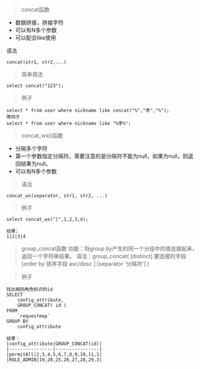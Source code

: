 > concat函数
* 数据拼接，拼接字符
* 可以有N多个参数
* 可以配合like使用

语法
```
concat(str1, str2,...)
```

> 简单用法
```
select concat("123");
```

> 例子
```
select * from user where nickname like concat("%","李","%");
等同于
select * from user where nickname like "%李%";
```

> concat_ws()函数
* 分隔多个字符
* 第一个参数指定分隔符。需要注意的是分隔符不能为null，如果为null，则返回结果为null。
* 可以有N多个参数

> 语法
```
concat_ws(separator, str1, str2, ...)
```

> 例子
```
select concat_ws("|",1,2,3,4);

结果:
1|2|3|4
```

> group_concat函数
功能：将group by产生的同一个分组中的值连接起来，返回一个字符串结果。
语法：group_concat( [distinct] 要连接的字段 [order by 排序字段 asc/desc  ] [separator '分隔符'] )

> 例子
```
找出相同角色标识的id
SELECT
	config_attribute,
	GROUP_CONCAT( id ) 
FROM
	`requestmap` 
GROUP BY
	config_attribute
  
结果：
|config_attribute|GROUP_CONCAT(id)|
|----------------|----------------|
|permitAll|2,3,4,5,6,7,8,9,10,11,1|
|ROLE_ADMIN|19,20,25,26,27,28,29,3|
```
